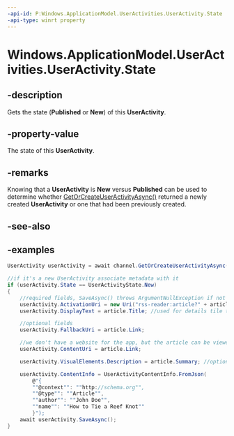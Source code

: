 ```yaml
---
-api-id: P:Windows.ApplicationModel.UserActivities.UserActivity.State
-api-type: winrt property
---
```


<!-- Property syntax.
public UserActivityState State { get; }
-->

# Windows.ApplicationModel.UserActivities.UserActivity.State

## -description

Gets the state (**Published** or **New**) of this **UserActivity**.

## -property-value

The state of this **UserActivity**.

## -remarks

Knowing that a **UserActivity** is **New** versus **Published** can be used to determine whether [GetOrCreateUserActivityAsync()](useractivitychannel_getorcreateuseractivityasync_1939478900.md) returned a newly created **UserActivity** or one that had been previously created.

## -see-also

## -examples

```cs
UserActivity userActivity = await channel.GetOrCreateUserActivityAsync(activityId);

//if it's a new UserActivity associate metadata with it
if (userActivity.State == UserActivityState.New)
{
    //required fields, SaveAsync() throws ArgumentNullException if not set
    userActivity.ActivationUri = new Uri("rss-reader:article?" + article.Link);
    userActivity.DisplayText = article.Title; //used for details tile text

    //optional fields
    userActivity.FallbackUri = article.Link;

    //we don't have a website for the app, but the article can be viewed in a browser
    userActivity.ContentUri = article.Link;

    userActivity.VisualElements.Description = article.Summary; //optional

    userActivity.ContentInfo = UserActivityContentInfo.FromJson(
        @"{
        ""@context"": ""http://schema.org"",
        ""@type"": ""Article"",
        ""author"": ""John Doe"",
        ""name"": ""How to Tie a Reef Knot""
        }");
    await userActivity.SaveAsync();
}
```
